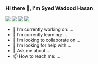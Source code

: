 ### Hi there 👋, I'm Syed Wadood Hasan

[![](https://img.shields.io/badge/📄resume-gray?&style=for-the-badge)](https://github.com/Deadrep/Resume/blob/main/Syed%20W.%20Hasan%20--%20Junior%20Software%20Dev.%20Resume.pdf)
[![](https://img.shields.io/badge/linkedin-%230077B5.svg?&style=for-the-badge&logo=linkedin&logoColor=white)](https://www.linkedin.com/in/syedwadoodhasan-5a7bb21a8)
[![](https://img.shields.io/badge/Gmail-D14836?style=for-the-badge&logo=gmail&logoColor=white)](mailto:syedwadoodhassan@gmail.com)
[![](https://img.shields.io/badge/Microsoft_Outlook-0078D4?style=for-the-badge&logo=microsoft-outlook&logoColor=white)](mailto:SS3858@live.mdx.ac.uk)


- 🔭 I’m currently working on: ...
- 🌱 I’m currently learning: ...
- 👯 I’m looking to collaborate on ...
- 🤔 I’m looking for help with ...
- 💬 Ask me about ...
- 📫 How to reach me: ...


